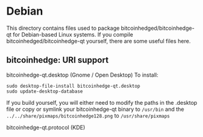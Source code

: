 
Debian
====================
This directory contains files used to package bitcoinhedged/bitcoinhedge-qt
for Debian-based Linux systems. If you compile bitcoinhedged/bitcoinhedge-qt yourself, there are some useful files here.

## bitcoinhedge: URI support ##


bitcoinhedge-qt.desktop  (Gnome / Open Desktop)
To install:

	sudo desktop-file-install bitcoinhedge-qt.desktop
	sudo update-desktop-database

If you build yourself, you will either need to modify the paths in
the .desktop file or copy or symlink your bitcoinhedge-qt binary to `/usr/bin`
and the `../../share/pixmaps/bitcoinhedge128.png` to `/usr/share/pixmaps`

bitcoinhedge-qt.protocol (KDE)

